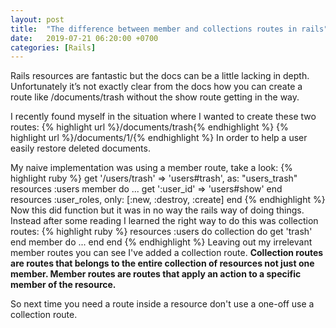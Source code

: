 ```yaml
---
layout: post
title:  "The difference between member and collections routes in rails"
date:   2019-07-21 06:20:00 +0700
categories: [Rails]
---
```



Rails resources are fantastic but the docs can be a little lacking in depth. Unfortunately it’s not exactly clear from the docs how you can create a route like /documents/trash without the show route getting in the way.

I recently found myself in the situation where I wanted to create these two routes:
{% highlight url %}/documents/trash{% endhighlight %}
{% highlight url %}/documents/1/{% endhighlight %}
In order to help a user easily restore deleted documents.

My naive implementation was using a member route, take a look:
{% highlight ruby %}
  get '/users/trash' => 'users#trash', as: "users_trash"
  resources :users
    member do
      ... 
      get ':user_id' => 'users#show'
    end
    resources :user_roles, only: [:new, :destroy, :create]
  end
{% endhighlight %}
Now this did function but it was in no way the rails way of doing things. Instead after some reading I learned the right way to do this was collection routes:
{% highlight ruby %}
  resources :users do
    collection do
      get 'trash'
    end
    member do
      ...
    end
  end
{% endhighlight %}
Leaving out my irrelevant member routes you can see I've added a collection route. <strong>Collection routes are routes that belongs to the entire collection of resources not just one member. Member routes are routes that apply an action to a specific member of the resource.</strong>


So next time you need a route inside a resource don't use a one-off use a collection route.

